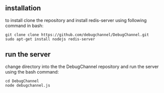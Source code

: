 installation
------------
to install clone the repository and install redis-server using following command in bash:

    git clone clone https://github.com/debugchannel/DebugChannel.git
    sudo apt-get install nodejs redis-server


run the server
--------------
change directory into the the DebugChannel repository and run the server using the bash command:

    cd DebugChannel
    node debugchannel.js
